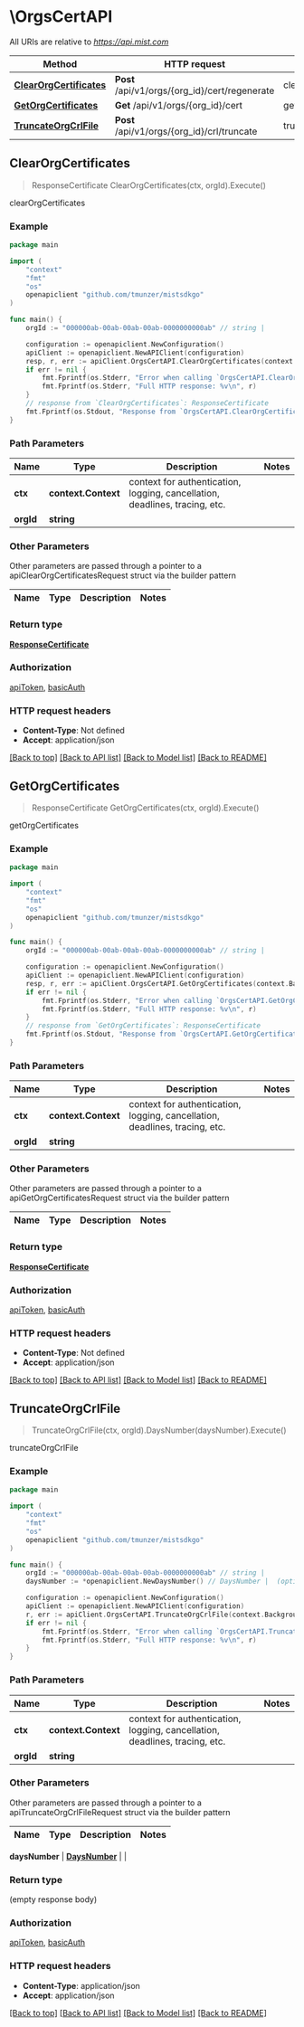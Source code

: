 # \OrgsCertAPI

All URIs are relative to *https://api.mist.com*

Method | HTTP request | Description
------------- | ------------- | -------------
[**ClearOrgCertificates**](OrgsCertAPI.md#ClearOrgCertificates) | **Post** /api/v1/orgs/{org_id}/cert/regenerate | clearOrgCertificates
[**GetOrgCertificates**](OrgsCertAPI.md#GetOrgCertificates) | **Get** /api/v1/orgs/{org_id}/cert | getOrgCertificates
[**TruncateOrgCrlFile**](OrgsCertAPI.md#TruncateOrgCrlFile) | **Post** /api/v1/orgs/{org_id}/crl/truncate | truncateOrgCrlFile



## ClearOrgCertificates

> ResponseCertificate ClearOrgCertificates(ctx, orgId).Execute()

clearOrgCertificates



### Example

```go
package main

import (
	"context"
	"fmt"
	"os"
	openapiclient "github.com/tmunzer/mistsdkgo"
)

func main() {
	orgId := "000000ab-00ab-00ab-00ab-0000000000ab" // string | 

	configuration := openapiclient.NewConfiguration()
	apiClient := openapiclient.NewAPIClient(configuration)
	resp, r, err := apiClient.OrgsCertAPI.ClearOrgCertificates(context.Background(), orgId).Execute()
	if err != nil {
		fmt.Fprintf(os.Stderr, "Error when calling `OrgsCertAPI.ClearOrgCertificates``: %v\n", err)
		fmt.Fprintf(os.Stderr, "Full HTTP response: %v\n", r)
	}
	// response from `ClearOrgCertificates`: ResponseCertificate
	fmt.Fprintf(os.Stdout, "Response from `OrgsCertAPI.ClearOrgCertificates`: %v\n", resp)
}
```

### Path Parameters


Name | Type | Description  | Notes
------------- | ------------- | ------------- | -------------
**ctx** | **context.Context** | context for authentication, logging, cancellation, deadlines, tracing, etc.
**orgId** | **string** |  | 

### Other Parameters

Other parameters are passed through a pointer to a apiClearOrgCertificatesRequest struct via the builder pattern


Name | Type | Description  | Notes
------------- | ------------- | ------------- | -------------


### Return type

[**ResponseCertificate**](ResponseCertificate.md)

### Authorization

[apiToken](../README.md#apiToken), [basicAuth](../README.md#basicAuth)

### HTTP request headers

- **Content-Type**: Not defined
- **Accept**: application/json

[[Back to top]](#) [[Back to API list]](../README.md#documentation-for-api-endpoints)
[[Back to Model list]](../README.md#documentation-for-models)
[[Back to README]](../README.md)


## GetOrgCertificates

> ResponseCertificate GetOrgCertificates(ctx, orgId).Execute()

getOrgCertificates



### Example

```go
package main

import (
	"context"
	"fmt"
	"os"
	openapiclient "github.com/tmunzer/mistsdkgo"
)

func main() {
	orgId := "000000ab-00ab-00ab-00ab-0000000000ab" // string | 

	configuration := openapiclient.NewConfiguration()
	apiClient := openapiclient.NewAPIClient(configuration)
	resp, r, err := apiClient.OrgsCertAPI.GetOrgCertificates(context.Background(), orgId).Execute()
	if err != nil {
		fmt.Fprintf(os.Stderr, "Error when calling `OrgsCertAPI.GetOrgCertificates``: %v\n", err)
		fmt.Fprintf(os.Stderr, "Full HTTP response: %v\n", r)
	}
	// response from `GetOrgCertificates`: ResponseCertificate
	fmt.Fprintf(os.Stdout, "Response from `OrgsCertAPI.GetOrgCertificates`: %v\n", resp)
}
```

### Path Parameters


Name | Type | Description  | Notes
------------- | ------------- | ------------- | -------------
**ctx** | **context.Context** | context for authentication, logging, cancellation, deadlines, tracing, etc.
**orgId** | **string** |  | 

### Other Parameters

Other parameters are passed through a pointer to a apiGetOrgCertificatesRequest struct via the builder pattern


Name | Type | Description  | Notes
------------- | ------------- | ------------- | -------------


### Return type

[**ResponseCertificate**](ResponseCertificate.md)

### Authorization

[apiToken](../README.md#apiToken), [basicAuth](../README.md#basicAuth)

### HTTP request headers

- **Content-Type**: Not defined
- **Accept**: application/json

[[Back to top]](#) [[Back to API list]](../README.md#documentation-for-api-endpoints)
[[Back to Model list]](../README.md#documentation-for-models)
[[Back to README]](../README.md)


## TruncateOrgCrlFile

> TruncateOrgCrlFile(ctx, orgId).DaysNumber(daysNumber).Execute()

truncateOrgCrlFile



### Example

```go
package main

import (
	"context"
	"fmt"
	"os"
	openapiclient "github.com/tmunzer/mistsdkgo"
)

func main() {
	orgId := "000000ab-00ab-00ab-00ab-0000000000ab" // string | 
	daysNumber := *openapiclient.NewDaysNumber() // DaysNumber |  (optional)

	configuration := openapiclient.NewConfiguration()
	apiClient := openapiclient.NewAPIClient(configuration)
	r, err := apiClient.OrgsCertAPI.TruncateOrgCrlFile(context.Background(), orgId).DaysNumber(daysNumber).Execute()
	if err != nil {
		fmt.Fprintf(os.Stderr, "Error when calling `OrgsCertAPI.TruncateOrgCrlFile``: %v\n", err)
		fmt.Fprintf(os.Stderr, "Full HTTP response: %v\n", r)
	}
}
```

### Path Parameters


Name | Type | Description  | Notes
------------- | ------------- | ------------- | -------------
**ctx** | **context.Context** | context for authentication, logging, cancellation, deadlines, tracing, etc.
**orgId** | **string** |  | 

### Other Parameters

Other parameters are passed through a pointer to a apiTruncateOrgCrlFileRequest struct via the builder pattern


Name | Type | Description  | Notes
------------- | ------------- | ------------- | -------------

 **daysNumber** | [**DaysNumber**](DaysNumber.md) |  | 

### Return type

 (empty response body)

### Authorization

[apiToken](../README.md#apiToken), [basicAuth](../README.md#basicAuth)

### HTTP request headers

- **Content-Type**: application/json
- **Accept**: application/json

[[Back to top]](#) [[Back to API list]](../README.md#documentation-for-api-endpoints)
[[Back to Model list]](../README.md#documentation-for-models)
[[Back to README]](../README.md)

